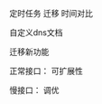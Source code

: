 



定时任务   迁移    时间对比       







自定义dns文档

迁移新功能









正常接口： 可扩展性

慢接口： 调优







































